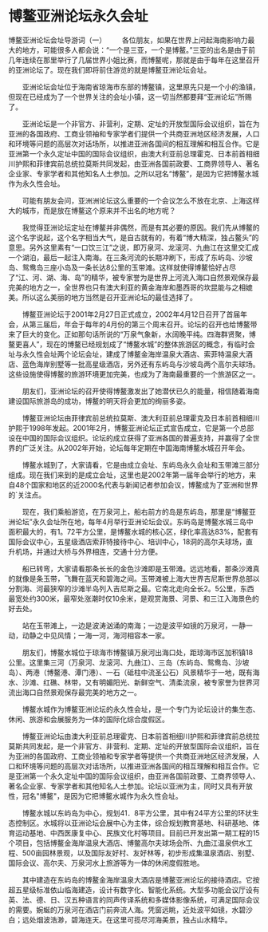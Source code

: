 # 博鳌亚洲论坛永久会址
博鳌亚洲论坛会址导游词（一）
　　各位朋友，如果在世界上问起海南影响力最大的地方，可能很多人都会说：“一个是三亚，一个是博鳌。”三亚的出名是由于前几年连续在那里举行了几届世界小姐比赛，而博鳌呢，那就是由于每年在这里召开的亚洲论坛了。现在我们即将前住游览的就是博鳌亚洲论坛会址。

　　亚洲论坛会址位于海南省琼海市东部的博鳌镇，这里原先只是一个小的渔镇，但现在已经成为了一个世界关注的会址小镇，这一切当然都要拜“亚洲论坛”所赐了。

　　亚洲论坛是一个非官方、非营利，定期、定址的开放型国际会议组织，旨在为亚洲的各国政府、工商业领袖和专家学者们提供一个共商亚洲地区经济发展，人口和环境等问题的高层次对话场所，以推进亚洲各国间的相互理解和相互合作。它是亚洲第一个永久定址中国的国际会议组织，由澳大利亚前总理霍克、日本前首相细川护熙和菲律宾前总统拉莫斯共同发起，由亚洲各国前政要、工商界领导人、著名企业家、专家学者和其他知名人土参加。之所以冠名“博鳌”，是因为它把博鳌水城作为永久性会址。

　　可能有朋友会问，亚洲洲论坛这么重要的一个会议怎么不放在北京、上海这样大的城市，而是放在博鳌这个原来并不出名的地方呢？

　　我觉得亚洲论坛定址在博鳌并非偶然，而是有其必要的原因。我们先从博鳌的这个名字说起，这个名字相当大气，是自古就有的，有着“博大精深，独占鳌头”的意思。另外这里素有“一口饮三江”之说，即万泉河、龙滚河、九曲江在这里交汇成一个湖泊，最后一起注入南海。在三条河流的长期冲刷下，形成了东屿岛、沙坡岛、鸳鸯岛三座小岛及一条长达8公里的玉带滩。这样就使得博鳌恰好占尽了“江、河、湖、海、岛”的精华，被专家誉为是世界上河流入海口自然景观保存最完美的地方之一，全世界也只有澳大利亚的黄金海岸和墨西哥的坎昆能与之相媲美。所以这么美丽的地方当然是召开亚洲论坛的最佳选择了。

　　博鳌亚洲论坛于2001年2月27日正式成立，2002年4月12日召开了首届年会，从第三届后，年会于每年的4月份的第三个周末召开。论坛的召开也给博鳌带来了巨大的变化。正如那句话所说的“万泉气象新，水阔晚平纯。四海群贤聚，博鳌更喜人”，现在的博鳌已经规划成了“博鳌水城”的整体旅游区的概念，有临时会址与永久性会址两个论坛会址，建成了博鳌金海岸温泉大酒店、索菲特温泉大酒店、蓝色海岸别墅等一批高星级酒店，另外还有东屿岛与沙坡岛两个高尔夫球场。这些设施使得博鳌的旅游环境更加完美，也成为了海南最重要的一个旅游区之一。

　　朋友们，亚洲论坛的召开使得博鳌激发出了她潜伏已久的能量，相信随着海南建设国际旅游岛的成功，博鳌的明天将会更加的绚丽多姿。

　　博鳌亚洲论坛由菲律宾前总统拉莫斯、澳大利亚前总理霍克及日本前首相细川护熙于1998年发起。2001年2月，博鳌亚洲论坛正式宣告成立，它是第一个总部设在中国的国际会议组织。论坛的成立获得了亚洲各国的普遍支持，并赢得了全世界的广泛关注。从2002年开始，论坛每年定期在中国海南博鳌水城召开年会。

　　博鳌水城到了，大家请看，它是由成立会址、东屿岛永久会址和玉带滩三部分组成。现在我们来到的是成立会址，这里也是2002年第一届年会举行的地方，来自48个国家和地区的近2000名代表与新闻记者参加会议，博鳌成为了亚洲和世界的`关注点。

　　现在，我们乘船游览，在万泉河上，船右前方的岛是东屿岛，那里是“博鳌亚洲论坛”永久会址所在地，每年4月举行亚洲论坛会议。东屿岛是博鳌水城三岛中面积最大的，有1。72平方公里，是博鳌水城的核心区，绿化率高达83%，配套有国际会议中心，五星级酒店索菲特接待中心、培训中心，18洞的高尔夫球场，直升机场，并通过大桥与外界相连，交通十分方便。

　　船已转弯，大家请看那条长长的金色沙滩即是玉带滩。远远地看，那条沙滩真的就像是条玉带，飞舞在蓝天和碧海之间。玉带滩被上海大世界吉尼斯世界总部以分割海、河最狭窄的沙滩半岛列入吉尼斯之最。它南北走向全长2。5公里，东西最宽处约300米，最窄处涨潮时仅10余米，是观赏海景、河景、和三江入海景色的好去处。

　　站在玉带滩上，一边是波涛汹涌的南海；一边是波平如镜的万泉河，一静一动，动静之中见风情；一海一河，海河相容本一家。

　　朋友们，博鳌水城位于琼海市博鳌镇万泉河出海口处，距琼海市区加积镇18公里。这里集三河（万泉河、龙滚河、九曲江）、三岛（东屿岛、鸳鸯岛、沙坡岛）、两港（博鳌港、潭门港）、一石（砥柱中流圣公石）风景精华于一地，既有海水、沙滩、红礁、林带，又有明媚阳光、新鲜空气、清柔流泉，被专家誉为世界河流出海口自然景观保存最完美的地方之一。

　　博鳌水城作为博鳌亚洲论坛的永久性会址，是一个专门为论坛设计的集生态、休闲、旅游和会展服务为一体的国际化综合度假区。

　　博鳌亚洲论坛由澳大利亚前总理霍克、日本前首相细川护熙和菲律宾前总统拉莫斯共同发起，是一个非官方、非营利、定期、定址的开放型国际会议组织，旨在为亚洲的各国政府、工商业领袖和专家学者等提供一个共商亚洲地区经济发展，人口和环境等问题的高层次对话场所，以推进亚洲各国间的相互理解和相互合作。它是亚洲第一个永久定址中国的国际会议组织，由亚洲各国前政要、工商界领导人、著名企业家、专家学者和其他知名人土参加。论坛以亚洲为主，同时又具有开放性，冠名"博鳌"，是因为它把博鳌水城作为永久性会址。

　　博鳌水城以东屿岛为中心，规划41．8平方公里，其中有24平方公里的环状生态控制区。水城将以亚洲论坛会展中心为主体，综合规划教育基地、科研基地、体育运动基地、中西医康复中心、民族文化村等项目。目前已开发出第一期工程的15个项目，包括博鳌金海岸温泉大酒店、博鳖高尔夫球场会所、九曲江温泉供水工程、500亩园林景观，以及国际友好村、友好林等，初步形成集温泉酒店、别墅、国际会议、高尔夫、万泉河水上旅游等为一体的休闲度假胜地。

　　其中建造在东屿岛的博鳌金海岸温泉大酒店是博鳌亚洲论坛的接待酒店。它按超五星级标准依山临海建造，设计有数字化、智能化系统。大型多功能会议厅设有英、法、德、日、汉五种语言的同声传译系统和多媒体影像系统，可满足国际会议的需要。婉蜒的万泉河在酒店门前奔流人海。凭窗远眺，近处波平如镜，水碧沙白；远处烟波浩渺，碧海连天。在这里可揽尽河海美景，独占山水精华。